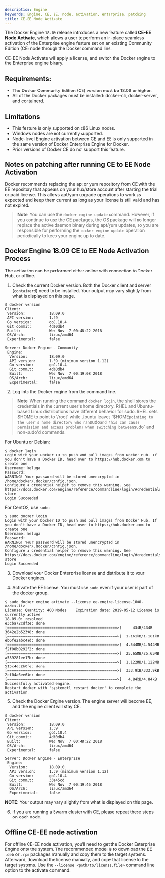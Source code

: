 ```yaml
---
description: Engine
keywords: Engine, CE, EE, node, activation, enterprise, patching
title: CE-EE Node Activate
---
```


The Docker Engine `18.09` release introduces a new feature called **CE-EE Node Activate**, which allows a user to perform an in-place seamless activation of the Enterprise engine feature set on an existing Community Edition (CE) node through the Docker command line.

CE-EE Node Activate will apply a license, and switch the Docker engine to the Enterprise engine binary.

## Requirements:
* The Docker Community Edition (CE) version must be 18.09 or higher.
* All of the Docker packages must be installed: docker-cli, docker-server, and containerd.

## Limitations

* This feature is only supported on x86 Linux nodes.
* Windows nodes are not currently supported.
* Node-level Engine activation between CE and EE is only supported in the same version of Docker Enterprise Engine for Docker.
* Prior versions of Docker CE do not support this feature.

## Notes on patching after running CE to EE Node Activation

Docker recommends replacing the apt or yum repository from CE with the EE repository that appears
on your hub/store account after starting the trial or paid license. This allows apt/yum
upgrade operations to work as expected and keep them current as long as your license is still
valid and has not expired.

> **Note**: You can use the `docker engine update` command. However, if you continue to use
> the CE packages, the OS package will no longer replace the active daemon binary during apt/yum
> updates, so you are responsible for performing the `docker engine update` operation periodically
> to keep your engine up to date.

## Docker Engine 18.09 CE to EE Node Activation Process

The activation can be performed either online with connection to Docker Hub, or offline.

1. Check the current Docker version. Both the Docker client and server (`containerd`) need to be installed.  Your output may vary slightly from what is displayed on this page.

```
$ docker version
Client:
 Version:           18.09.0
 API version:       1.39
 Go version:        go1.10.4
 Git commit:        4d60db4
 Built:             Wed Nov  7 00:48:22 2018
 OS/Arch:           linux/amd64
 Experimental:      false

Server: Docker Engine - Community
 Engine:
  Version:          18.09.0
  API version:      1.39 (minimum version 1.12)
  Go version:       go1.10.4
  Git commit:       4d60db4
  Built:            Wed Nov  7 00:19:08 2018
  OS/Arch:          linux/amd64
  Experimental:     false
```

2. Log into the Docker engine from the command line.

> **Note**: When running the command `docker login`, the shell stores the credentials in the current user's home
> directory. RHEL and Ubuntu-based Linux distributions have different behavior for sudo. RHEL sets $HOME to point
> to `/root` while Ubuntu leaves `$HOME` pointing to the user's home directory who ran `sudo` and this can cause
> permission and access problems when switching between `sudo` and non-sudo'd commands.


For Ubuntu or Debian:
```
$ docker login
Login with your Docker ID to push and pull images from Docker Hub. If you don't have a Docker ID, head over to https://hub.docker.com to create one.
Username: beluga
Password:
WARNING! Your password will be stored unencrypted in /home/docker/.docker/config.json.
Configure a credential helper to remove this warning. See
https://docs.docker.com/engine/reference/commandline/login/#credentials-store
Login Succeeded
```

For CentOS, use `sudo`:
```
$ sudo docker login
Login with your Docker ID to push and pull images from Docker Hub. If you don't have a Docker ID, head over to https://hub.docker.com to create one.
Username: beluga
Password:
WARNING! Your password will be stored unencrypted in /home/docker/.docker/config.json.
Configure a credential helper to remove this warning. See
https://docs.docker.com/engine/reference/commandline/login/#credentials-store
Login Succeeded
```

3. [Download your Docker Enterprise license](https://success.docker.com/article/where-is-my-docker-enterprise-edition-license) and distribute it to your Docker engines.

4. Activate the EE license. You must use `sudo` even if your user is part of the docker group.

```
$ sudo docker engine activate --license ee-engine-license-1000-nodes.lic
License: Quantity: 400 Nodes	Expiration date: 2019-05-12	License is currently active
18.09.0: resolved
e3cba72cdf2e: done [==================================================>]     434B/434B
3642e2b52398: done [==================================================>]  1.161kB/1.161kB
eb6fe2abc4ad: done [==================================================>]  4.544MB/4.544MB
f2f08b0292f2: done [==================================================>]  25.65MB/25.65MB
a539281ee17b: done [==================================================>]  1.122MB/1.122MB
515c4dc2b0fe: done [==================================================>]  333.9kB/333.9kB
2cf04a6ee63e: done [==================================================>]   4.84kB/4.84kB
Successfully activated engine.
Restart docker with 'systemctl restart docker' to complete the activation.
```

5. Check the Docker Engine version. The engine server will become EE, and the engine client will stay CE.

```
$ docker version
Client:
 Version:           18.09.0
 API version:       1.39
 Go version:        go1.10.4
 Git commit:        4d60db4
 Built:             Wed Nov  7 00:48:22 2018
 OS/Arch:           linux/amd64
 Experimental:      false

Server: Docker Engine - Enterprise
 Engine:
  Version:          18.09.0
  API version:      1.39 (minimum version 1.12)
  Go version:       go1.10.4
  Git commit:       33a45cd
  Built:            Wed Nov  7 00:19:46 2018
  OS/Arch:          linux/amd64
  Experimental:     false
```

**NOTE**: Your output may vary slightly from what is displayed on this page.

6. If you are running a Swarm cluster with CE, please repeat these steps on each node.

## Offline CE-EE node activation

For offline CE-EE node activation, you'll need to get the Docker Enterprise Engine onto the system. The recommended model is to download the EE `.deb` or `.rpm` packages manually and copy them to the target systems. Afterward, download the license manually, and copy that license to the target systems. Use the `--license <path/to/license.file>` command line option to the activate command.
